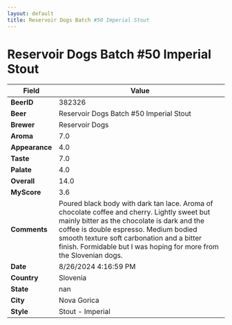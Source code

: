 ```yaml
---
layout: default
title: Reservoir Dogs Batch #50 Imperial Stout
---
```


# Reservoir Dogs Batch #50 Imperial Stout

| Field         | Value     |
|---------------|-----------|
| **BeerID** | 382326 |
| **Beer** | Reservoir Dogs Batch #50 Imperial Stout |
| **Brewer** | Reservoir Dogs |
| **Aroma** | 7.0 |
| **Appearance** | 4.0 |
| **Taste** | 7.0 |
| **Palate** | 4.0 |
| **Overall** | 14.0 |
| **MyScore** | 3.6 |
| **Comments** | Poured black body with dark tan lace. Aroma of chocolate coffee and cherry. Lightly sweet but mainly bitter as the chocolate is dark and the coffee is double espresso.  Medium bodied smooth texture soft carbonation and a bitter finish.  Formidable but I was hoping for more from the Slovenian dogs. |
| **Date** | 8/26/2024 4:16:59 PM |
| **Country** | Slovenia |
| **State** | nan |
| **City** | Nova Gorica |
| **Style** | Stout - Imperial |
